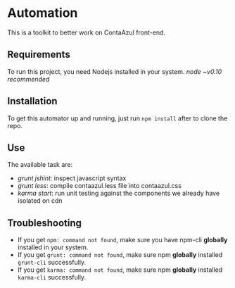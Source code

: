 # Automation
This is a toolkit to better work on ContaAzul front-end.

## Requirements
To run this project, you need Nodejs installed in your system. *node ~v0.10 recommended*

## Installation
To get this automator up and running, just run `npm install` after to clone the repo.

## Use
The available task are:
- *grunt jshint*: inspect javascript syntax
- *grunt less*: compile contaazul.less file into contaazul.css
- *karma start*: run unit testing against the components we already have isolated on cdn

## Troubleshooting
- If you get `npm: command not found`, make sure you have npm-cli **globally** installed in your system.
- If you get `grunt: command not found`, make sure npm **globally** installed `grunt-cli` successfully.
- If you get `karma: command not found`, make sure npm **globally** installed `karma-cli` successfully.
